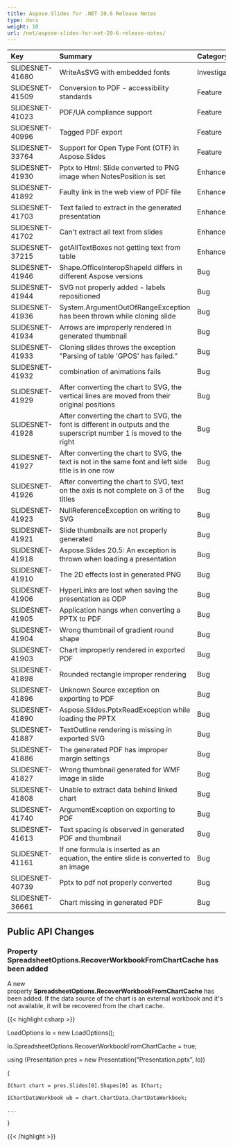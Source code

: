 ```yaml
---
title: Aspose.Slides for .NET 20.6 Release Notes
type: docs
weight: 10
url: /net/aspose-slides-for-net-20-6-release-notes/
---
```


|**Key**|**Summary**|**Category**|
| :- | :- | :- |
|SLIDESNET-41680|WriteAsSVG with embedded fonts|Investigation|
|SLIDESNET-41509|Conversion to PDF - accessibility standards |Feature|
|SLIDESNET-41023|PDF/UA compliance support|Feature|
|SLIDESNET-40996|Tagged PDF export|Feature|
|SLIDESNET-33764|Support for Open Type Font (OTF) in Aspose.Slides|Feature|
|SLIDESNET-41930|Pptx to Html: Slide converted to PNG image when NotesPosition is set |Enhancement|
|SLIDESNET-41892|Faulty link in the web view of PDF file|Enhancement|
|SLIDESNET-41703|Text failed to extract in the generated presentation|Enhancement|
|SLIDESNET-41702|Can't extract all text from slides|Enhancement|
|SLIDESNET-37215|getAllTextBoxes not getting text from table|Enhancement|
|SLIDESNET-41946|Shape.OfficeInteropShapeId differs in different Aspose versions|Bug|
|SLIDESNET-41944|SVG not properly added - labels repositioned|Bug|
|SLIDESNET-41936|System.ArgumentOutOfRangeException has been thrown while cloning slide|Bug|
|SLIDESNET-41934|Arrows are improperly rendered in generated thumbnail|Bug|
|SLIDESNET-41933|Cloning slides throws the exception "Parsing of table 'GPOS' has failed."|Bug|
|SLIDESNET-41932|combination of animations fails|Bug|
|SLIDESNET-41929|After converting the chart to SVG, the vertical lines are moved from their original positions|Bug|
|SLIDESNET-41928|After converting the chart to SVG, the font is different in outputs and the superscript number 1 is moved to the right|Bug|
|SLIDESNET-41927|After converting the chart to SVG, the text is not in the same font and left side title is in one row|Bug|
|SLIDESNET-41926|After converting the chart to SVG, text on the axis is not complete on 3 of the titles|Bug|
|SLIDESNET-41923|NullReferenceException on writing to SVG|Bug|
|SLIDESNET-41921|Slide thumbnails are not properly generated|Bug|
|SLIDESNET-41918|Aspose.Slides 20.5: An exception is thrown when loading a presentation|Bug|
|SLIDESNET-41910|The 2D effects lost in generated PNG|Bug|
|SLIDESNET-41906|HyperLinks are lost when saving the presentation as ODP |Bug|
|SLIDESNET-41905|Application hangs when converting a PPTX to PDF|Bug|
|SLIDESNET-41904|Wrong thumbnail of gradient round shape|Bug|
|SLIDESNET-41903|Chart improperly rendered in exported PDF|Bug|
|SLIDESNET-41898|Rounded rectangle improper rendering|Bug|
|SLIDESNET-41896|Unknown Source exception on exporting to PDF|Bug|
|SLIDESNET-41890|Aspose.Slides.PptxReadException while loading the PPTX|Bug|
|SLIDESNET-41887|TextOutline rendering is missing in exported SVG|Bug|
|SLIDESNET-41886|The generated PDF has improper margin settings|Bug|
|SLIDESNET-41827|Wrong thumbnail generated for WMF image in slide|Bug|
|SLIDESNET-41808|Unable to extract data behind linked chart |Bug|
|SLIDESNET-41740|ArgumentException on exporting to PDF|Bug|
|SLIDESNET-41613|Text spacing is observed in generated PDF and thumbnail|Bug|
|SLIDESNET-41161|If one formula is inserted as an equation, the entire slide is converted to an image|Bug|
|SLIDESNET-40739|Pptx to pdf not properly converted|Bug|
|SLIDESNET-36661|Chart missing in generated PDF|Bug|
## **Public API Changes**
### **Property SpreadsheetOptions.RecoverWorkbookFromChartCache has been added**
A new property **SpreadsheetOptions.RecoverWorkbookFromChartCache** has been added. If the data source of the chart is an external workbook and it's not available, it will be recovered from the chart cache.

{{< highlight csharp >}}

 LoadOptions lo = new LoadOptions();

lo.SpreadsheetOptions.RecoverWorkbookFromChartCache = true;

using (Presentation pres = new Presentation("Presentation.pptx", lo))

{

    IChart chart = pres.Slides[0].Shapes[0] as IChart;

    IChartDataWorkbook wb = chart.ChartData.ChartDataWorkbook;

    ...

}

{{< /highlight >}}
